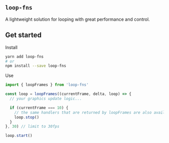 ## `loop-fns`

A lightweight solution for looping with great performance and control.

## Get started

Install

```bash
yarn add loop-fns
# or
npm install --save loop-fns
```

Use

```typescript
import { loopFrames } from 'loop-fns'

const loop = loopFrames((currentFrame, delta, loop) => {
  // your graphics update logic...

  if (currentFrame === 10) {
    // the same handlers that are returned by loopFrames are also available here
    loop.stop()
  }
}, 30) // limit to 30fps

loop.start()
```

<!-- [Examples](https://github.com/skulptur/loop-fns/tree/master/example) -->
